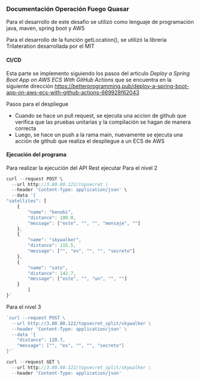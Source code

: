 ### Documentación Operación Fuego Quasar

Para el desarrollo de este desafio se utilizó como lenguaje de programación java, maven, spring boot y AWS

Para el desarrollo de la función getLocation(), se utilizó la libreria Trilateration desarrollada por el MIT

#### CI/CD
Esta parte se implemento siguiendo los pasos del articulo *Deploy a Spring Boot App on AWS ECS With GitHub Actions*  que se encuentra en la siguiente dirección https://betterprogramming.pub/deploy-a-spring-boot-app-on-aws-ecs-with-github-actions-669928f62043

Pasos para el despliegue
- Cuando se hace un pull request, se ejecuta una accion de github que verifica que las pruebas unitarias y la compilación se hagan de manera correcta 
- Luego, se hace un push a la rama main, nuevamente se ejecuta una acción de github que realiza el despliegue a un ECS de AWS

#### Ejecución del programa
Para realizar la ejecución del API Rest ejecutar 
Para el nivel 2
```javascript
curl --request POST \
  --url http://3.80.80.122/topsecret \
  --header 'Content-Type: application/json' \
  --data '{
"satellites": [
	{
		"name": "kenobi",
		"distance": 100.0,
		"message": ["este", "", "", "mensaje", ""]
	},
	{
		"name": "skywalker",
		"distance": 115.5,
		"message": ["", "es", "", "", "secreto"]
	},
	{
		"name": "sato",
		"distance": 142.7,
		"message": ["este", "", "un", "", ""]
	}
		]
}'

```
Para el nivel 3
```javascript
`curl --request POST \
  --url http://3.80.80.122/topsecret_split/skywalker \
  --header 'Content-Type: application/json' \
  --data '{
	"distance": 120.7,
	"message": ["", "es", "", "", "secreto"]
}'`
```
```javascript
curl --request GET \
  --url http://3.80.80.122/topsecret_split/skywalker \
  --header 'Content-Type: application/json'
```
